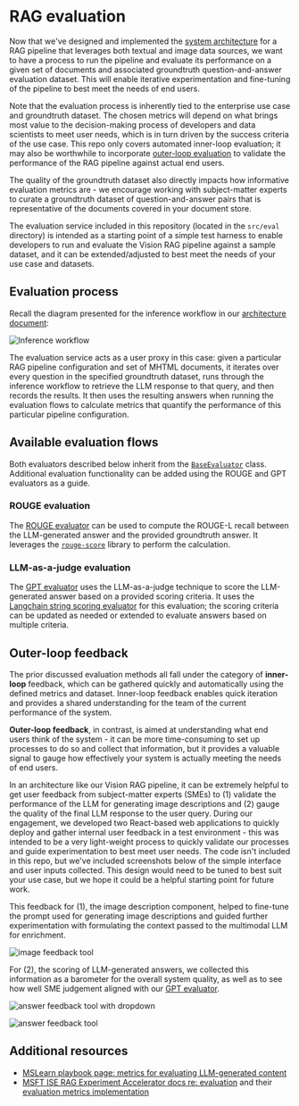 # RAG evaluation

Now that we've designed and implemented the [system architecture](vision-rag-architecture.md) for a RAG pipeline that leverages both textual and image data sources, we want to have a process to run the pipeline and evaluate its performance on a given set of documents and associated groundtruth question-and-answer evaluation dataset.
This will enable iterative experimentation and fine-tuning of the pipeline to best meet the needs of end users.

Note that the evaluation process is inherently tied to the enterprise use case and groundtruth dataset.
The chosen metrics will depend on what brings most value to the decision-making process of developers and data scientists to meet user needs, which is in turn driven by the success criteria of the use case.
This repo only covers automated inner-loop evaluation;
it may also be worthwhile to incorporate [outer-loop evaluation](#outer-loop-feedback) to validate the performance of the RAG pipeline against actual end users.

The quality of the groundtruth dataset also directly impacts how informative evaluation metrics are -
we encourage working with subject-matter experts to curate a groundtruth dataset of question-and-answer pairs that is representative of the documents covered in your document store.

The evaluation service included in this repository (located in the `src/eval` directory) is intended as a starting point of a simple test harness to enable developers to run and evaluate the Vision RAG pipeline against a sample dataset, and it can be extended/adjusted to best meet the needs of your use case and datasets.

## Evaluation process

Recall the diagram presented for the inference workflow in our [architecture document](./vision-rag-architecture.md):

![Inference workflow](./assets/inference-flow.drawio.png)

The evaluation service acts as a user proxy in this case:
given a particular RAG pipeline configuration and set of MHTML documents, it iterates over every question in the specified groundtruth dataset, runs through the inference workflow to retrieve the LLM response to that query, and then records the results.
It then uses the resulting answers when running the evaluation flows to calculate metrics that quantify the performance of this particular pipeline configuration.

## Available evaluation flows

Both evaluators described below inherit from the [`BaseEvaluator`](../src/eval/services/evaluators/base_evaluator.py) class.
Additional evaluation functionality can be added using the ROUGE and GPT evaluators as a guide.

### ROUGE evaluation

The [ROUGE evaluator](../src/eval/services/evaluators/rouge_evaluator.py) can be used to compute the ROUGE-L recall between the LLM-generated answer and the provided groundtruth answer.
It leverages the [`rouge-score`](https://pypi.org/project/rouge-score/) library to perform the calculation.

### LLM-as-a-judge evaluation

The [GPT evaluator](../src/eval/services/evaluators/gpt_evaluator.py) uses the LLM-as-a-judge technique to score the LLM-generated answer based on a provided scoring criteria.
It uses the [Langchain string scoring evaluator](https://python.langchain.com/v0.1/docs/guides/productionization/evaluation/string/scoring_eval_chain/) for this evaluation;
the scoring criteria can be updated as needed or extended to evaluate answers based on multiple criteria.

## Outer-loop feedback

The prior discussed evaluation methods all fall under the category of **inner-loop** feedback, which can be gathered quickly and automatically using the defined metrics and dataset.
Inner-loop feedback enables quick iteration and provides a shared understanding for the team of the current performance of the system.

**Outer-loop feedback**, in contrast, is aimed at understanding what end users think of the system -
it can be more time-consuming to set up processes to do so and collect that information, but it provides a valuable signal to gauge how effectively your system is actually meeting the needs of end users.

In an architecture like our Vision RAG pipeline, it can be extremely helpful to get user feedback from subject-matter experts (SMEs) to (1) validate the performance of the LLM for generating image descriptions and (2) gauge the quality of the final LLM response to the user query.
During our engagement, we developed two React-based web applications to quickly deploy and gather internal user feedback in a test environment -
this was intended to be a very light-weight process to quickly validate our processes and guide experimentation to best meet user needs.
The code isn't included in this repo, but we've included screenshots below of the simple interface and user inputs collected.
This design would need to be tuned to best suit your use case, but we hope it could be a helpful starting point for future work.

This feedback for (1), the image description component, helped to fine-tune the prompt used for generating image descriptions and guided further experimentation with formulating the context passed to the multimodal LLM for enrichment.

![image feedback tool](./assets/image-feedback-tool-screenshot.png)

For (2), the scoring of LLM-generated answers, we collected this information as a barometer for the overall system quality, as well as to see how well SME judgement aligned with our [GPT evaluator](#llm-as-a-judge-evaluation).

![answer feedback tool with dropdown](./assets/answer-feedback-tool-with-dropdown.png)

![answer feedback tool](./assets/answer-feedback-tool-screenshot.png)

## Additional resources

- [MSLearn playbook page: metrics for evaluating LLM-generated content](https://learn.microsoft.com/en-us/ai/playbook/technology-guidance/generative-ai/working-with-llms/evaluation/list-of-eval-metrics)
- [MSFT ISE RAG Experiment Accelerator docs re: evaluation](https://learn.microsoft.com/en-us/ai/playbook/solutions/generative-ai/rag-experiment-accelerator#evaluation) and their [evaluation metrics implementation](https://github.com/microsoft/rag-experiment-accelerator/blob/development/rag_experiment_accelerator/evaluation/eval.py)
